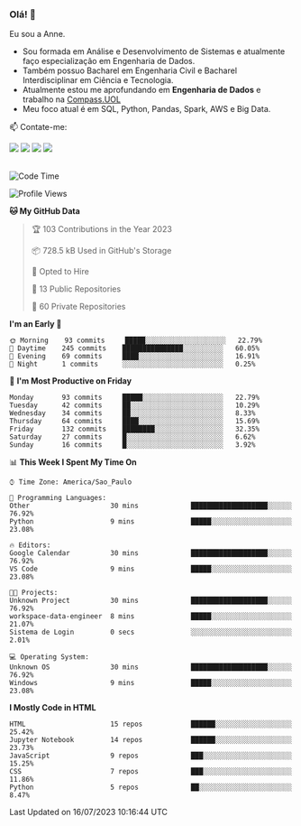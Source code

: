 ### Olá! 👋
Eu sou a Anne. 
- Sou formada em Análise e Desenvolvimento de Sistemas e atualmente faço especialização em Engenharia de Dados.
- Também possuo Bacharel em Engenharia Civil e Bacharel Interdisciplinar em Ciência e Tecnologia.
- Atualmente estou me aprofundando em **Engenharia de Dados** e trabalho na [Compass.UOL](https://compass.uol/pt/home/) 
- Meu foco atual é em SQL, Python, Pandas, Spark, AWS e Big Data.

📫 Contate-me: 

<div>
<a href="https://www.instagram.com/annekarolinefc/" target="_blank"><img src="https://img.shields.io/badge/-Instagram-%23E4405F?style=for-the-badge&logo=instagram&logoColor=white" target="_blank"></a> 
<a href = "mailto:annekarolinefc@gmail.com"><img src="https://img.shields.io/badge/-Gmail-%23333?style=for-the-badge&logo=gmail&logoColor=white" target="_blank"></a>
<a href="https://www.linkedin.com/in/devannekarolinefc/" target="_blank"><img src="https://img.shields.io/badge/-LinkedIn-%230077B5?style=for-the-badge&logo=linkedin&logoColor=white" target="_blank"></a> 
<a href="https://api.whatsapp.com/send?phone=5533991375118&text=Ol%C3%A1%20Anne!%20" target="_blank"><img src="https://img.shields.io/badge/WhatsApp-25D366?style=for-the-badge&logo=whatsapp&logoColor=white" target="_blank"></a>
</div>

  
<!--
  <img align="center" alt="Anne-An" height="30" width="40" src="https://github.com/devicons/devicon/blob/master/icons/angularjs/angularjs-original.svg">
-->

</br>

<!--START_SECTION:waka-->
![Code Time](http://img.shields.io/badge/Code%20Time-204%20hrs%2031%20mins-blue)

![Profile Views](http://img.shields.io/badge/Profile%20Views-0-blue)

**🐱 My GitHub Data** 

> 🏆 103 Contributions in the Year 2023
 > 
> 📦 728.5 kB Used in GitHub's Storage 
 > 
> 💼 Opted to Hire
 > 
> 📜 13 Public Repositories 
 > 
> 🔑 60 Private Repositories  
 > 
**I'm an Early 🐤** 

```text
🌞 Morning    93 commits     █████░░░░░░░░░░░░░░░░░░░░   22.79% 
🌇 Daytime    245 commits    ███████████████░░░░░░░░░░   60.05% 
🌃 Evening    69 commits     ████░░░░░░░░░░░░░░░░░░░░░   16.91% 
🌙 Night      1 commits      ░░░░░░░░░░░░░░░░░░░░░░░░░   0.25%

```
📅 **I'm Most Productive on Friday** 

```text
Monday       93 commits     █████░░░░░░░░░░░░░░░░░░░░   22.79% 
Tuesday      42 commits     ██░░░░░░░░░░░░░░░░░░░░░░░   10.29% 
Wednesday    34 commits     ██░░░░░░░░░░░░░░░░░░░░░░░   8.33% 
Thursday     64 commits     ████░░░░░░░░░░░░░░░░░░░░░   15.69% 
Friday       132 commits    ████████░░░░░░░░░░░░░░░░░   32.35% 
Saturday     27 commits     █░░░░░░░░░░░░░░░░░░░░░░░░   6.62% 
Sunday       16 commits     █░░░░░░░░░░░░░░░░░░░░░░░░   3.92%

```


📊 **This Week I Spent My Time On** 

```text
⌚︎ Time Zone: America/Sao_Paulo

💬 Programming Languages: 
Other                    30 mins             ███████████████████░░░░░░   76.92% 
Python                   9 mins              █████░░░░░░░░░░░░░░░░░░░░   23.08%

🔥 Editors: 
Google Calendar          30 mins             ███████████████████░░░░░░   76.92% 
VS Code                  9 mins              █████░░░░░░░░░░░░░░░░░░░░   23.08%

🐱‍💻 Projects: 
Unknown Project          30 mins             ███████████████████░░░░░░   76.92% 
workspace-data-engineer  8 mins              █████░░░░░░░░░░░░░░░░░░░░   21.07% 
Sistema de Login         0 secs              ░░░░░░░░░░░░░░░░░░░░░░░░░   2.01%

💻 Operating System: 
Unknown OS               30 mins             ███████████████████░░░░░░   76.92% 
Windows                  9 mins              █████░░░░░░░░░░░░░░░░░░░░   23.08%

```

**I Mostly Code in HTML** 

```text
HTML                     15 repos            ██████░░░░░░░░░░░░░░░░░░░   25.42% 
Jupyter Notebook         14 repos            ██████░░░░░░░░░░░░░░░░░░░   23.73% 
JavaScript               9 repos             ███░░░░░░░░░░░░░░░░░░░░░░   15.25% 
CSS                      7 repos             ███░░░░░░░░░░░░░░░░░░░░░░   11.86% 
Python                   5 repos             ██░░░░░░░░░░░░░░░░░░░░░░░   8.47%

```



 Last Updated on 16/07/2023 10:16:44 UTC
<!--END_SECTION:waka-->
  
